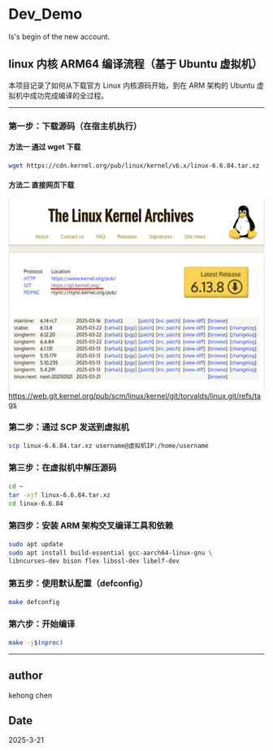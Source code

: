# Dev_Demo
Is's begin of the new account.
## linux 内核 ARM64 编译流程（基于 Ubuntu 虚拟机）
本项目记录了如何从下载官方 Linux 内核源码开始，到在 ARM 架构的 Ubuntu 虚拟机中成功完成编译的全过程。

---

###  第一步：下载源码（在宿主机执行）
#### 方法一 通过 wget 下载
```bash
wget https://cdn.kernel.org/pub/linux/kernel/v6.x/linux-6.6.84.tar.xz
```
#### 方法二 直接网页下载
![kernel.org](./image/kernel.org.png)
https://web.git.kernel.org/pub/scm/linux/kernel/git/torvalds/linux.git/refs/tags
###  第二步：通过 SCP 发送到虚拟机
```bash
scp linux-6.6.84.tar.xz username@虚拟机IP:/home/username
```

### 第三步：在虚拟机中解压源码
```bash
cd ~
tar -xjf linux-6.6.84.tar.xz
cd linux-6.6.84
```

### 第四步：安装 ARM 架构交叉编译工具和依赖
```bash
sudo apt update
sudo apt install build-essential gcc-aarch64-linux-gnu \
libncurses-dev bison flex libssl-dev libelf-dev
```
### 第五步：使用默认配置（defconfig）
```bash
make defconfig
```
### 第六步：开始编译
```bash
make -j$(nproc)
```
---

## author
kehong chen
## Date
2025-3-21
